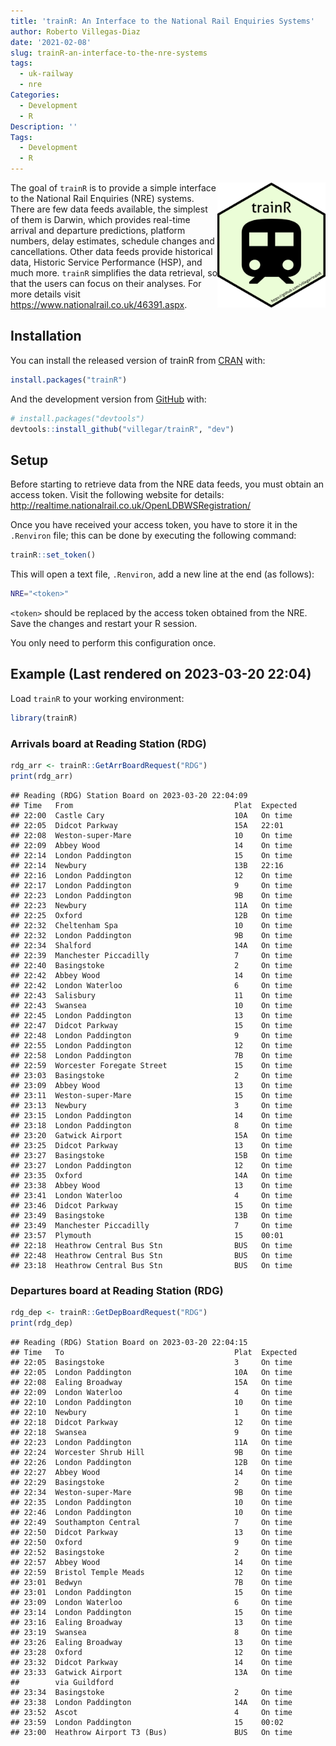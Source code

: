 ```yaml
---
title: 'trainR: An Interface to the National Rail Enquiries Systems'
author: Roberto Villegas-Diaz
date: '2021-02-08'
slug: trainR-an-interface-to-the-nre-systems
tags:
  - uk-railway
  - nre
Categories:
  - Development
  - R
Description: ''
Tags:
  - Development
  - R
---
```


<img src="https://raw.githubusercontent.com/villegar/trainR/main/inst/images/logo.png" alt="logo" align="right" height=200px/>

The goal of `trainR` is to provide a simple interface to the 
National Rail Enquiries (NRE) systems. There are few data feeds 
available, the simplest of them is Darwin, which provides real-time 
arrival and departure predictions, platform numbers, delay estimates, 
schedule changes and cancellations. Other data feeds provide historical 
data, Historic Service Performance (HSP), and much more. `trainR` 
simplifies the data retrieval, so that the users can focus on their 
analyses. For more details visit 
https://www.nationalrail.co.uk/46391.aspx.

## Installation

You can install the released version of trainR from [CRAN](https://CRAN.R-project.org) with:

``` r
install.packages("trainR")
```

And the development version from [GitHub](https://github.com/) with:

``` r
# install.packages("devtools")
devtools::install_github("villegar/trainR", "dev")
```

## Setup
Before starting to retrieve data from the NRE data feeds, you must obtain an access token. 
Visit the following website for details: http://realtime.nationalrail.co.uk/OpenLDBWSRegistration/

Once you have received your access token, you have to store it in the `.Renviron` file; this can be 
done by executing the following command:


```r
trainR::set_token()
```

This will open a text file, `.Renviron`, add a new line at the end (as follows):

```bash
NRE="<token>"
```

`<token>` should be replaced by the access token obtained from the NRE. Save the changes and restart 
your R session.

You only need to perform this configuration once.

## Example (Last rendered on 2023-03-20 22:04)

Load `trainR` to your working environment:

```r
library(trainR)
```

### Arrivals board at Reading Station (RDG)


```r
rdg_arr <- trainR::GetArrBoardRequest("RDG")
print(rdg_arr)
```

```
## Reading (RDG) Station Board on 2023-03-20 22:04:09
## Time   From                                    Plat  Expected
## 22:00  Castle Cary                             10A   On time
## 22:05  Didcot Parkway                          15A   22:01
## 22:08  Weston-super-Mare                       10    On time
## 22:09  Abbey Wood                              14    On time
## 22:14  London Paddington                       15    On time
## 22:14  Newbury                                 13B   22:16
## 22:16  London Paddington                       12    On time
## 22:17  London Paddington                       9     On time
## 22:23  London Paddington                       9B    On time
## 22:23  Newbury                                 11A   On time
## 22:25  Oxford                                  12B   On time
## 22:32  Cheltenham Spa                          10    On time
## 22:32  London Paddington                       9B    On time
## 22:34  Shalford                                14A   On time
## 22:39  Manchester Piccadilly                   7     On time
## 22:40  Basingstoke                             2     On time
## 22:42  Abbey Wood                              14    On time
## 22:42  London Waterloo                         6     On time
## 22:43  Salisbury                               11    On time
## 22:43  Swansea                                 10    On time
## 22:45  London Paddington                       13    On time
## 22:47  Didcot Parkway                          15    On time
## 22:48  London Paddington                       9     On time
## 22:55  London Paddington                       12    On time
## 22:58  London Paddington                       7B    On time
## 22:59  Worcester Foregate Street               15    On time
## 23:03  Basingstoke                             2     On time
## 23:09  Abbey Wood                              13    On time
## 23:11  Weston-super-Mare                       15    On time
## 23:13  Newbury                                 3     On time
## 23:15  London Paddington                       14    On time
## 23:18  London Paddington                       8     On time
## 23:20  Gatwick Airport                         15A   On time
## 23:25  Didcot Parkway                          13    On time
## 23:27  Basingstoke                             15B   On time
## 23:27  London Paddington                       12    On time
## 23:35  Oxford                                  14A   On time
## 23:38  Abbey Wood                              13    On time
## 23:41  London Waterloo                         4     On time
## 23:46  Didcot Parkway                          15    On time
## 23:49  Basingstoke                             13B   On time
## 23:49  Manchester Piccadilly                   7     On time
## 23:57  Plymouth                                15    00:01
## 22:18  Heathrow Central Bus Stn                BUS   On time
## 22:48  Heathrow Central Bus Stn                BUS   On time
## 23:18  Heathrow Central Bus Stn                BUS   On time
```

### Departures board at Reading Station (RDG)


```r
rdg_dep <- trainR::GetDepBoardRequest("RDG")
print(rdg_dep)
```

```
## Reading (RDG) Station Board on 2023-03-20 22:04:15
## Time   To                                      Plat  Expected
## 22:05  Basingstoke                             3     On time
## 22:05  London Paddington                       10A   On time
## 22:08  Ealing Broadway                         15A   On time
## 22:09  London Waterloo                         4     On time
## 22:10  London Paddington                       10    On time
## 22:10  Newbury                                 1     On time
## 22:18  Didcot Parkway                          12    On time
## 22:18  Swansea                                 9     On time
## 22:23  London Paddington                       11A   On time
## 22:24  Worcester Shrub Hill                    9B    On time
## 22:26  London Paddington                       12B   On time
## 22:27  Abbey Wood                              14    On time
## 22:29  Basingstoke                             2     On time
## 22:34  Weston-super-Mare                       9B    On time
## 22:35  London Paddington                       10    On time
## 22:46  London Paddington                       10    On time
## 22:49  Southampton Central                     7     On time
## 22:50  Didcot Parkway                          13    On time
## 22:50  Oxford                                  9     On time
## 22:52  Basingstoke                             2     On time
## 22:57  Abbey Wood                              14    On time
## 22:59  Bristol Temple Meads                    12    On time
## 23:01  Bedwyn                                  7B    On time
## 23:01  London Paddington                       15    On time
## 23:09  London Waterloo                         6     On time
## 23:14  London Paddington                       15    On time
## 23:16  Ealing Broadway                         13    On time
## 23:19  Swansea                                 8     On time
## 23:26  Ealing Broadway                         13    On time
## 23:28  Oxford                                  12    On time
## 23:32  Didcot Parkway                          14    On time
## 23:33  Gatwick Airport                         13A   On time
##        via Guildford                           
## 23:34  Basingstoke                             2     On time
## 23:38  London Paddington                       14A   On time
## 23:52  Ascot                                   4     On time
## 23:59  London Paddington                       15    00:02
## 23:00  Heathrow Airport T3 (Bus)               BUS   On time
```
